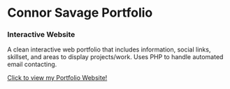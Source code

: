 # Connor Savage Portfolio
### Interactive Website
A clean interactive web portfolio that includes information, social links, skillset, and areas to display projects/work. Uses PHP to handle automated email contacting.

[Click to view my Portfolio Website!](https://connorsavage.github.io/)

